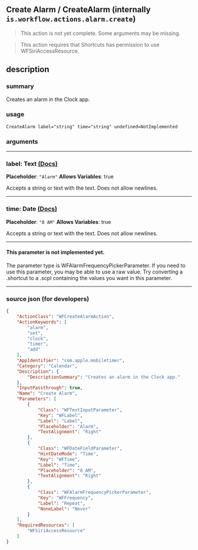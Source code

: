 
## Create Alarm / CreateAlarm (internally `is.workflow.actions.alarm.create`)

> This action is not yet complete. Some arguments may be missing.

> This action requires that Shortcuts has permission to use WFSiriAccessResource.


## description

### summary

Creates an alarm in the Clock app.


### usage
```
CreateAlarm label="string" time="string" undefined=NotImplemented
```

### arguments

---

### label: Text [(Docs)](https://pfgithub.github.io/shortcutslang/gettingstarted#text-field)
**Placeholder**: `"Alarm"`
**Allows Variables**: true



Accepts a string 
or text
with the text. Does not allow newlines.

---

### time: Date [(Docs)](https://pfgithub.github.io/shortcutslang/gettingstarted#text-field)
**Placeholder**: `"8 AM"`
**Allows Variables**: true



Accepts a string 
or text
with the text. Does not allow newlines.

---

#### This parameter is not implemented yet.

The parameter type is WFAlarmFrequencyPickerParameter. If you need to use this parameter, you may
be able to use a raw value. Try converting a .shortcut to a .scpl containing
the values you want in this parameter.

---

### source json (for developers)

```json
{
	"ActionClass": "WFCreateAlarmAction",
	"ActionKeywords": [
		"alarm",
		"set",
		"clock",
		"timer",
		"add"
	],
	"AppIdentifier": "com.apple.mobiletimer",
	"Category": "Calendar",
	"Description": {
		"DescriptionSummary": "Creates an alarm in the Clock app."
	},
	"InputPassthrough": true,
	"Name": "Create Alarm",
	"Parameters": [
		{
			"Class": "WFTextInputParameter",
			"Key": "WFLabel",
			"Label": "Label",
			"Placeholder": "Alarm",
			"TextAlignment": "Right"
		},
		{
			"Class": "WFDateFieldParameter",
			"HintDateMode": "Time",
			"Key": "WFTime",
			"Label": "Time",
			"Placeholder": "8 AM",
			"TextAlignment": "Right"
		},
		{
			"Class": "WFAlarmFrequencyPickerParameter",
			"Key": "WFFrequency",
			"Label": "Repeat",
			"NoneLabel": "Never"
		}
	],
	"RequiredResources": [
		"WFSiriAccessResource"
	]
}
```
